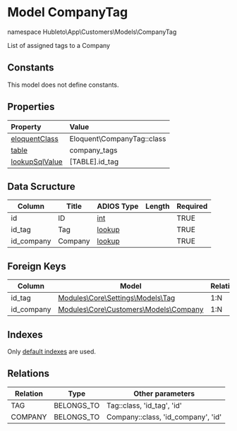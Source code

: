 # Model CompanyTag

namespace Hubleto\App\Customers\Models\CompanyTag

List of assigned tags to a Company

## Constants

This model does not define constants.

## Properties

| Property                                                                                 | Value                      |
| :--------------------------------------------------------------------------------------- | :------------------------- |
| [eloquentClass](https://docs.wai.blue/adios-framework/models/properties#eloquentClass)   | Eloquent\CompanyTag::class |
| [table](https://docs.wai.blue/adios-framework/models/properties#table)                   | company_tags               |
| [lookupSqlValue](https://docs.wai.blue/adios-framework/models/properties#lookupSqlValue) | [TABLE].id_tag             |

## Data Scructure

| Column     | Title   | ADIOS Type                                                               | Length | Required |
| ---------- | ------- | ------------------------------------------------------------------------ | ------ | -------- |
| id         | ID      | [int](https://docs.wai.blue/adios-framework/models/attributes#int)       |        | TRUE     |
| id_tag     | Tag     | [lookup](https://docs.wai.blue/adios-framework/models/attributes#lookup) |        | TRUE     |
| id_company | Company | [lookup](https://docs.wai.blue/adios-framework/models/attributes#lookup) |        | TRUE     |

## Foreign Keys

| Column     | Model                                                         | Relation | OnUpdate | OnDelete |
| ---------- | ------------------------------------------------------------- | -------- | -------- | -------- |
| id_tag     | [Modules\Core\Settings\Models\Tag](../../settings/models/tag) | 1:N      | Cascade  | Restrict |
| id_company | [Modules\Core\Customers\Models\Company](./company)            | 1:N      | Cascade  | Restrict |

## Indexes

Only [default indexes](https://docs.wai.blue/adios-framework/default-indexes) are used.

## Relations

| Relation | Type       | Other parameters                   |
| -------- | ---------- | ---------------------------------- |
| TAG      | BELONGS_TO | Tag::class, 'id_tag', 'id'         |
| COMPANY  | BELONGS_TO | Company::class, 'id_company', 'id' |

